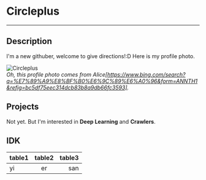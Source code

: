 # Circleplus

---

## Description
I'm a new githuber, welcome to give directions!:D
Here is my profile photo.  

![Circleplus](https://avatars.githubusercontent.com/u/81300841?s=60&v=4)  
*Oh, this profile photo comes from Alice[https://www.bing.com/search?q=%E7%89%A9%E8%BF%B0%E6%9C%89%E6%A0%96&form=ANNTH1&refig=bc5df75eec314dcb83b8a9db66fc3593].*

## Projects
Not yet.
But I'm interested in **Deep Learning** and **Crawlers**.


## IDK
|table1|table2|table3|
|:-----|:----:|-----:|
|yi|er|san|
